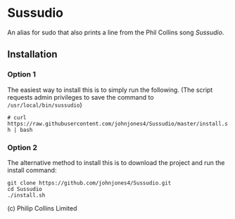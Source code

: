 # Sussudio

An alias for sudo that also prints a line from the Phil Collins song _Sussudio_.

## Installation

### Option 1

The easiest way to install this is to simply run the following. (The script requests admin privileges to save the command to `/usr/local/bin/sussudio`)

`# curl https://raw.githubusercontent.com/johnjones4/Sussudio/master/install.sh | bash`

### Option 2

The alternative method to install this is to download the project and run the install command:

```
git clone https://github.com/johnjones4/Sussudio.git
cd Sussudio
./install.sh
```

(c) Philip Collins Limited

